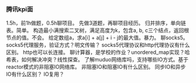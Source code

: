 ### 腾讯kpi面

1.5h，前1h做题，0.5h聊项目。
先做3道题，再聊项目经历。
归并排序，单向链表。简单。
构造最小满搜索二叉树，满足高度为k，包含a, b, c三个结点，返回根节点的值。不会。
给定数组a，求a[i] + a[j] + i - j的最大值。暴力。
聊socks5。socks5代理服务，验证方式？明文传输？
socks5代理协议和http代理协议有什么区别。
http也可以长连接。
聊计算器，是学校的作业？unordered_map实现？哈希表，如何解决冲突？线性探查。
了解muduo网络库吗，支持哪些IO方式。基于reactor模式的非阻塞IO网络库。
非阻塞IO和阻塞IO有什么区别。
同步IO和异步IO有什么区别？
IO复用？

